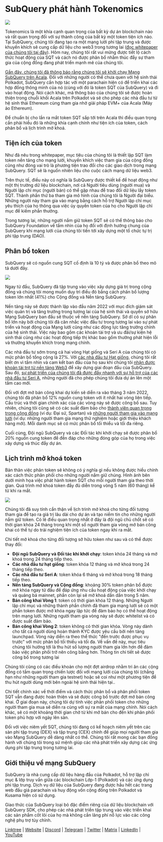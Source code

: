 # SubQuery phát hành Tokenomics

![](https://miro.medium.com/max/1400/1*e42FM0TsNgOM3VacoctOzQ.png)

Tokenomics là một khía cạnh quan trọng của bất kỳ dự án blockchain nào và rất quan trọng đối với sự thành công của bất kỳ một token tiện ích nào. Tại SubQuery, chúng tôi đang tạo ra một mạng lưới phi tập trung và được khuyến khích sẽ cung cấp dữ liệu cho web3 trong tương lai ([đọc whitepaper của chúng tôi tại đây](https://static.subquery.network/whitepaper.pdf)). Hôm nay, chúng tôi rất vui mừng được tiết lộ cách thức hoạt động của SQT và cách nó được phân bổ nhằm thúc đẩy sự tham gia của cộng đồng đang phát triển mạnh mẽ của chúng tôi.

[Gần đây, chúng tôi đã thông báo rằng chúng tôi sẽ khởi chạy Mạng SubQuery trên Acala](./20211220-tokenomics.md). Đối với những người có thể chưa quen với hệ sinh thái Polkadot, SubQuery cần hợp tác với một parachain hiện có để triển khai các hợp đồng thông minh của nó (cùng với đó là token SQT của SubQuery) và đi vào hoạt động. Nói cách khác, mã thông báo của chúng tôi sẽ được hoàn thiện trong chuỗi khối Acala trên Polkadot và sẽ cho phép các nhà đầu tư từ hệ sinh thái Ethereum cùng tham gia nhờ giải pháp EVM+ của Acala (Máy ảo Ethereum).

Để chuẩn bị cho lần ra mắt token SQT sắp tới trên Acala thì điều quan trọng cần phải hiểu đó là những khía cạnh chính như tiện ích của token, cách phân bổ và lịch trình mở khoá.

## Tiện ích của token

Như đã nêu trong whitepaper, mục tiêu của chúng tôi là thiết lập SQT làm token nền tảng cho mạng lưới, khuyến khích việc tham gia của cộng đồng cũng như đóng vai trò là phương tiện trao đổi cho các giao dịch trong mạng SubQuery. SQT sẽ là nguồn nhiên liệu cho cuộc cách mạng dữ liệu web3.

Trên thực tế, điều này có nghĩa là SubQuery được thiết kế để hoạt động như một thị trường dữ liệu blockchain, nơi cả Người tiêu dùng (người mua) và Người lập chỉ mục (người bán) có thể gặp nhau để trao đổi dữ liệu lấy token SQT. Thành phần thứ ba tham gia mô hình của chúng tôi là Người đại biểu. Những người này tham gia vào mạng bằng cách hỗ trợ Người lập chỉ mục yêu thích của họ thông qua việc ủy quyền token của họ cho Người lập chỉ mục để kiếm phần thưởng.

Trong tương lai, những người nắm giữ token SQT sẽ có thể thông báo cho SubQuery Foundation về tầm nhìn của họ đối với định hướng chung của SubQuery khi mạng lưới của chúng tôi tiến tới xây dựng một tổ chức tự trị phi tập trung (DAO).

## Phân bổ token

SubQuery sẽ có nguồn cung SQT cố định là 10 tỷ và được phân bổ theo mô tả dưới đây.

![](https://miro.medium.com/max/1400/0*eG2TM3J0NZDaT14m)

Ngay từ đầu, SubQuery đã tập trung vào việc xây dựng giá trị trong cộng đồng và chúng tôi mong muốn duy trì điều đó bằng cách phân bổ lượng token lớn nhất (41%) cho Cộng đồng và Nền tảng SubQuery.

Nền tảng này sẽ được thành lập vào đầu năm 2022 với mục đích giám sát việc quản trị và tăng trưởng trong tương lai của hệ sinh thái và quyền sở hữu Mạng SubQuery ban đầu sẽ thuộc về nền tảng SubQuery. Sở dĩ có sự phân bổ lớn này bởi chúng tôi đã cân nhắc việc đầu tư trong tương lai vào sự phát triển và hoạt động của Mạng lưới cũng như các động lực tăng trưởng chính của hệ sinh thái. Việc này bao gồm các khoản tài trợ và ưu đãi/sự kiện hệ sinh thái cũng như các hoạt động tiếp thị khác bao gồm thưởng phát hiện lỗi và thưởng khuyến khích trong mạng chính.

Các nhà đầu tư sớm trong cả hai vòng Hạt giống và Seri A của chúng tôi có mức phân bổ tổng cộng là 27%. Với [các nhà đầu tư Hạt giống](./20210312-SubQuery-Raises-%241.8M-Seed-Round-for-Future-Expansion.md), chúng tôi rất biết ơn vì tầm nhìn và cam kết ban đầu của họ sau khi chúng tôi [nhận được khoản tài trợ từ nền tảng Web3](./20210207-SubQuery-Delivers-Its-Open-Source-SDK-Following-a-Web3-Foundation-Grant.md) để xây dựng giai đoạn đầu của SubQuery. Sau đó, [sự phát triển của chúng tôi đã được đẩy nhanh với sự hỗ trợ của các nhà đầu tư Seri A](./20210908-SubQuery-Announces-US%249-Million-Funding-Round.md), những người đã cho phép chúng tôi đưa dự án lên một tầm cao mới.

Đối với đợt mở bán công khai dự kiến sẽ diễn ra vào tháng 3 năm 2022, chúng tôi đã phân bổ 12% nguồn cung token với ít nhất hai vòng liên tiếp. Cấu trúc và thời gian chính xác của các vòng này sẽ được công bố sau. Tuy nhiên, chúng tôi cũng sẽ có các suất đảm bảo cho [thành viên quan trọng trong cộng đồng](./20210713-Introducing-the-SubQuery-Ambassador-Program.md) (ví dụ: Đại sứ, Spartan) và [những người tham gia vào mạng lưới](./20211202-indexer-invitation.md) (ví dụ: những người tham gia mạng thử nghiệm hoặc giới thiệu khách hàng mới). Mỗi danh mục sẽ có mức phân bổ tối thiểu và tối đa riêng.

Cuối cùng, Đội ngũ SubQuery và các Đối tác khi khởi chạy sẽ được phân bổ 20% nguồn cung token để đền đáp cho những đóng góp của họ trong việc xây dựng và thúc đẩy dự án.

## Lịch trình mở khoá token

Bản thân việc phân token sẽ không có ý nghĩa gì nếu không được hiểu chính xác cách thức phân phối cho những người nắm giữ chúng. Hình ảnh bên dưới minh họa việc phát hành token SQT cho mỗi người tham gia theo thời gian. Quá trình mở khoá token đầy đủ diễn trong vòng 5 năm (60 tháng) kể từ khi ra mắt.

![](https://miro.medium.com/max/1400/0*mfIBkH4SjFZgGuIq)

Chúng tôi đã suy tính cẩn thận về lịch trình mở khoá cho từng đối tượng tham gia để tạo ra giá trị lâu dài cho dự án và tạo niềm tin cho những người nắm giữ token. Có lẽ điều quan trọng nhất ở đây là đội ngũ chủ chốt sẽ có thời gian khóa 24 tháng trong khi một số người tham gia vòng mở bán công khai có thể tự do trải nghiệm tiện ích của token ngay khi ra mắt.

Chi tiết mở khoá cho từng đối tượng sở hữu token như sau và có thể được thay đổi:

- **Đội ngũ SubQuery và Đối tác khi khởi chạy**: token khóa 24 tháng và mở khoá trong 24 tháng tiếp theo.
- **Các nhà đầu tư hạt giống**: token khóa 12 tháng và mở khoá trong 24 tháng tiếp theo.
- **Các nhà đầu tư Seri A**: token khóa 6 tháng và mở khoá trong 18 tháng tiếp theo.
- **Nền tảng SubQuery và Cộng đồng**: khoảng 30% token phân bổ được mở khóa ngay từ đầu để đáp ứng nhu cầu hoạt động của việc khởi chạy và quảng bá mainnet, phần còn lại sẽ mở khoá dần dần trong 5 năm.
- **Bán công khai Vòng 1**: token có thời gian khóa 12 tháng. Những Người lập chỉ mục và những thành phần chính đã tham gia mạng lưới sẽ có một phần token được mở khóa ngay lập tức để đảm bảo họ có thể hoạt động trên mạng lưới. Những người tham gia vòng này sẽ được whitelist và có được suất đảm bảo.
- **Bán công khai Vòng 2**: token không có thời gian khóa. Vòng này dành cho tất cả người dùng hoàn thành KYC được yêu cầu bởi nền tảng launchpad. Vòng này diễn ra theo thể thức "đến trước được phục vụ trước" với mức phân bổ tối thiểu và tối đa. Về vấn đề này, mục tiêu chúng tôi hướng tới là thu hút số lượng người tham gia lớn hơn để đảm bảo việc phân phối trở nên công bằng hơn. Thông tin chi tiết sẽ được công bố trong tương lai

Chúng tôi cũng có các điều khoản cho một đợt airdrop nhằm tri ân các cộng đồng có tầm quan trọng chiến lược đối với mạng lưới của chúng tôi (chẳng hạn như những người tham gia testnet) hoặc sẽ coi như một phương tiện để thu hút người dùng mới bên ngoài hệ sinh thái hiện tại..

Chi tiết chính xác về thời điểm và cách thức phân bổ và phân phối token SQT vẫn đang được hoàn thiện và sẽ được công bố trước đợt mở bán công khai. Ở giai đoạn này, chúng tôi dự tính việc phân phối token cho những người tham gia mua sẽ diễn ra cùng với sự ra mắt của mạng chính. Nói cách khác, sẽ có một khoảng thời gian chờ từ khi mở bán cho đến khi phân phối token phù hợp với ngày lên sàn.

Đối với việc niêm yết SQT, chúng tôi đang có kế hoạch niêm yết trên các sàn phi tập trung (DEX) và tập trung (CEX) chính để giúp mọi người tham gia vào Mạng SubQuery dễ dàng nhất có thể. Chúng tôi rất mong các bạn đồng hành với chúng tôi trong sứ mệnh giúp các nhà phát triển xây dựng các ứng dụng phi tập trung trong tương lai.

## Giới thiệu về mạng SubQuery

SubQuery là nhà cung cấp dữ liệu hàng đầu của Polkadot, hỗ trợ lập chỉ mục & lớp truy vấn giữa các blockchain Lớp-1 (Polkadot) và các ứng dụng phi tập trung. Dịch vụ dữ liệu của SubQuery đang được hầu hết các trang web đấu giá parachain và huy động vốn cộng đồng trên Polkadot và Kusama hiện có sử dụng.

Giao thức của SubQuery loại bỏ đặc điểm riêng của dữ liệu blockchain với SubQuery SDK, cho phép các nhà phát triển tập trung vào việc triển khai các sản phẩm cốt lõi của họ mà không cần lãng phí nỗ lực vào các công nghệ phụ trợ tùy chỉnh.

​​​​[Linktree](https://linktr.ee/subquerynetwork) | [Website](https://subquery.network/) | [Discord](https://discord.com/invite/78zg8aBSMG) | [Telegram](https://t.me/subquerynetwork) | [Twitter](https://twitter.com/subquerynetwork) | [Matrix](https://matrix.to/#/#subquery:matrix.org) | [LinkedIn](https://www.linkedin.com/company/subquery) | [YouTube](https://www.youtube.com/channel/UCi1a6NUUjegcLHDFLr7CqLw)
